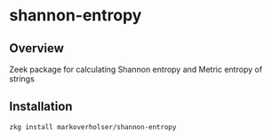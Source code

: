 # shannon-entropy
## Overview
Zeek package for calculating Shannon entropy and Metric entropy of strings

## Installation
`zkg install markoverholser/shannon-entropy`
